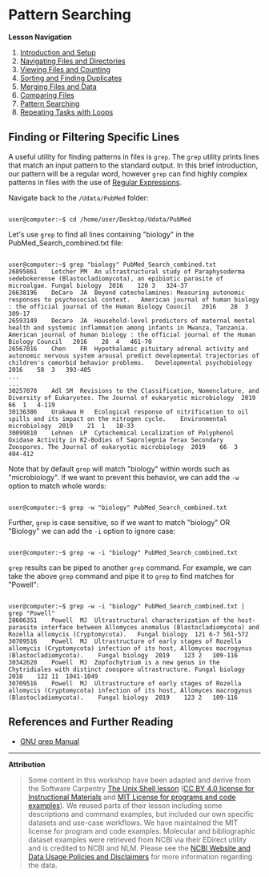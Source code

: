 # Pattern Searching

**Lesson Navigation**

1. [Introduction and Setup](https://github.com/vfscalfani/UALIB_Workshops/blob/master/02_Unix/01_Unix_Introduction.md)
2. [Navigating Files and Directories](https://github.com/vfscalfani/UALIB_Workshops/blob/master/02_Unix/02_Unix_Navigating.md)
3. [Viewing Files and Counting](https://github.com/vfscalfani/UALIB_Workshops/blob/master/02_Unix/03_Unix_Viewing_Counting.md)
4. [Sorting and Finding Duplicates](https://github.com/vfscalfani/UALIB_Workshops/blob/master/02_Unix/04_Unix_Sorting_Duplicates.md)
5. [Merging Files and Data](https://github.com/vfscalfani/UALIB_Workshops/blob/master/02_Unix/05_Unix_Merging.md)
6. [Comparing Files](https://github.com/vfscalfani/UALIB_Workshops/blob/master/02_Unix/06_Unix_Comparing.md)
7. [Pattern Searching](https://github.com/vfscalfani/UALIB_Workshops/blob/master/02_Unix/07_Unix_Patterns.md)
8. [Repeating Tasks with Loops](https://github.com/vfscalfani/UALIB_Workshops/blob/master/02_Unix/08_Unix_Loops.md)

## Finding or Filtering Specific Lines

A useful utility for finding patterns in files is `grep`. The `grep` utility prints lines that match an input pattern to the standard output. In this brief introduction, our pattern will be a regular word, however `grep` can find highly complex patterns in files with the use of [Regular Expressions](https://en.wikipedia.org/wiki/Regular_expression). 

Navigate back to the `/Udata/PubMed` folder:

```console

user@computer:~$ cd /home/user/Desktop/Udata/PubMed

```
Let's use `grep` to find all lines containing "biology" in the PubMed_Search_combined.txt file:

```console

user@computer:~$ grep "biology" PubMed_Search_combined.txt
26895861	Letcher	PM	An ultrastructural study of Paraphysoderma sedebokerense (Blastocladiomycota), an epibiotic parasite of microalgae.	Fungal biology	2016	120	3	324-37
26638196	DeCaro	JA	Beyond catecholamines: Measuring autonomic responses to psychosocial context.	American journal of human biology : the official journal of the Human Biology Council	2016	28	3	309-17
26593149	Decaro	JA	Household-level predictors of maternal mental health and systemic inflammation among infants in Mwanza, Tanzania.	American journal of human biology : the official journal of the Human Biology Council	2016	28	4	461-70
26567016	Chen	FR	Hypothalamic pituitary adrenal activity and autonomic nervous system arousal predict developmental trajectories of children's comorbid behavior problems.	Developmental psychobiology	2016	58	3	393-405
...
...
30257078	Adl	SM	Revisions to the Classification, Nomenclature, and Diversity of Eukaryotes.	The Journal of eukaryotic microbiology	2019	66	1	4-119
30136386	Urakawa	H	Ecological response of nitrification to oil spills and its impact on the nitrogen cycle.	Environmental microbiology	2019	21	1	18-33
30099810	Lehnen	LP	Cytochemical Localization of Polyphenol Oxidase Activity in K2-Bodies of Saprolegnia ferax Secondary Zoospores.	The Journal of eukaryotic microbiology	2019	66	3	404-412

```

Note that by default `grep` will match "biology" within words such as "microbiology". If we want to prevent this behavior, we can add the `-w` option to match whole words:

```console

user@computer:~$ grep -w "biology" PubMed_Search_combined.txt

```
Further, `grep` is case sensitive, so if we want to match "biology" OR "Biology" we can add the `-i` option to ignore case:

```console

user@computer:~$ grep -w -i "biology" PubMed_Search_combined.txt

```

`grep` results can be piped to another `grep` command. For example, we can take the above `grep` command and pipe it to `grep` to find matches for "Powell":

```console

user@computer:~$ grep -w -i "biology" PubMed_Search_combined.txt | grep "Powell"
28606351	Powell	MJ	Ultrastructural characterization of the host-parasite interface between Allomyces anomalus (Blastocladiomycota) and Rozella allomycis (Cryptomycota).	Fungal biology	121	6-7	561-572
30709516	Powell	MJ	Ultrastructure of early stages of Rozella allomycis (Cryptomycota) infection of its host, Allomyces macrogynus (Blastocladiomycota).	Fungal biology	2019	123	2	109-116
30342620	Powell	MJ	Zopfochytrium is a new genus in the Chytridiales with distinct zoospore ultrastructure.	Fungal biology	2018	122	11	1041-1049
30709516	Powell	MJ	Ultrastructure of early stages of Rozella allomycis (Cryptomycota) infection of its host, Allomyces macrogynus (Blastocladiomycota).	Fungal biology	2019	123	2	109-116
```

## References and Further Reading

* [GNU grep Manual](https://www.gnu.org/software/grep/manual/grep.html#Regular-Expressions)

---

**Attribution**

> Some content in this workshop have been adapted and derive from the Software Carpentry [The Unix Shell lesson](https://software-carpentry.org/lessons/) ([CC BY 4.0 license for Instructional Materials](http://swcarpentry.github.io/shell-novice/LICENSE.html) and [MIT License for programs and code examples](http://swcarpentry.github.io/shell-novice/LICENSE.html)). We reused parts of their lesson including some descriptions and command examples, but included our own specific datasets and use-case workflows. We have maintained the MIT license for program and code examples. Molecular and bibliographic dataset examples were retrieved from NCBI via their EDirect utility and is credited to NCBI and NLM. Please see the [NCBI Website and Data Usage Policies and Disclaimers](https://www.ncbi.nlm.nih.gov/home/about/policies/) for more information regarding the data.
